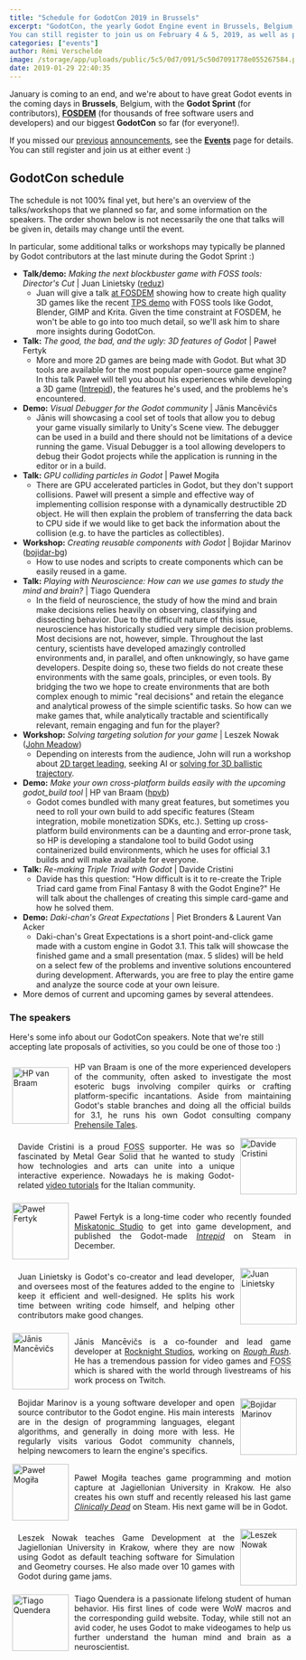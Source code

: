 ```yaml
---
title: "Schedule for GodotCon 2019 in Brussels"
excerpt: "GodotCon, the yearly Godot Engine event in Brussels, Belgium, is right around the corner! Here's the current schedule of talks and workshops for the event, with a short presentation of the speakers.
You can still register to join us on February 4 & 5, 2019, as well as propose a talk or workshop."
categories: ["events"]
author: Rémi Verschelde
image: /storage/app/uploads/public/5c5/0d7/091/5c50d7091778e055267584.png
date: 2019-01-29 22:40:35
---
```


January is coming to an end, and we're about to have great Godot events in the coming days in **Brussels**, Belgium, with the **Godot Sprint** (for contributors), [**FOSDEM**](http://fosdem.org) (for thousands of free software users and developers) and our biggest **GodotCon** so far (for everyone!).

If you missed our [previous](/article/meet-community-fosdem-and-godotcon-2019) [announcements](/article/call-participation-godotcon-2019), see the [**Events**](/events) page for details. You can still register and join us at either event :)

## GodotCon schedule

The schedule is not 100% final yet, but here's an overview of the talks/workshops that we planned so far, and some information on the speakers. The order shown below is not necessarily the one that talks will be given in, details may change until the event.

In particular, some additional talks or workshops may typically be planned by Godot contributors at the last minute during the Godot Sprint :)

- **Talk/demo:** *Making the next blockbuster game with FOSS tools: Director's Cut* | Juan Linietsky ([reduz](https://github.com/reduz))
  * Juan will give a talk [at FOSDEM](https://fosdem.org/2019/schedule/event/blockbuster_game/) showing how to create high quality 3D games like the recent [TPS demo](https://github.com/godotengine/tps-demo) with FOSS tools like Godot, Blender, GIMP and Krita. Given the time constraint at FOSDEM, he won't be able to go into too much detail, so we'll ask him to share more insights during GodotCon.
- **Talk:** *The good, the bad, and the ugly: 3D features of Godot* | Paweł Fertyk
  * More and more 2D games are being made with Godot. But what 3D tools are available for the most popular open-source game engine? In this talk Paweł will tell you about his experiences while developing a 3D game ([Intrepid](https://store.steampowered.com/app/992860/Intrepid/?curator_clanid=41324400)), the features he's used, and the problems he's encountered.
- **Demo:** *Visual Debugger for the Godot community* | Jānis Mancēvičs
  * Jānis will showcasing a cool set of tools that allow you to debug your game visually similarly to Unity's Scene view. The debugger can be used in a build and there should not be limitations of a device running the game. Visual Debugger is a tool allowing developers to debug their Godot projects while the application is running in the editor or in a build.
- **Talk:** *GPU colliding particles in Godot* | Paweł Mogiła
  * There are GPU accelerated particles in Godot, but they don't support collisions. Paweł will present a simple and effective way of implementing collision response with a dynamically destructible 2D object.
  He will then explain the problem of transferring the data back to CPU side if we would like to get back the information about the collision (e.g. to have the particles as collectibles).
- **Workshop:** *Creating reusable components with Godot* | Bojidar Marinov ([bojidar-bg](https://github.com/bojidar-bg))
  * How to use nodes and scripts to create components which can be easily reused in a game.
- **Talk:** *Playing with Neuroscience: How can we use games to study the mind and brain?* | Tiago Quendera
  * In the field of neuroscience, the study of how the mind and brain make decisions relies heavily on observing, classifying and dissecting behavior. Due to the difficult nature of this issue, neuroscience has historically studied very simple decision problems. Most decisions are not, however, simple. Throughout the last century, scientists have developed amazingly controlled environments and, in parallel, and often unknowingly, so have game developers. Despite doing so, these two fields do not create these environments with the same goals, principles, or even tools. By bridging the two we hope to create environments that are both complex enough to mimic "real decisions" and retain the elegance and analytical prowess of the simple scientific tasks. So how can we make games that, while analytically tractable and scientifically relevant, remain engaging and fun for the player?
- **Workshop:** *Solving targeting solution for your game* | Leszek Nowak ([John Meadow](https://github.com/JohnMeadow1))
  * Depending on interests from the audience, John will run a workshop about [2D target leading](https://github.com/JohnMeadow1/GodotGeometryElements/blob/master/assets/examples_animations/targeting.gif), seeking AI or [solving for 3D ballistic trajectory](https://blog.forrestthewoods.com/solving-ballistic-trajectories-b0165523348c).
- **Demo:** *Make your own cross-platform builds easily with the upcoming godot_build tool* | HP van Braam ([hpvb](https://github.com/hpvb))
  * Godot comes bundled with many great features, but sometimes you need to roll your own build to add specific features (Steam integration, mobile monetization SDKs, etc.). Setting up cross-platform build environments can be a daunting and error-prone task, so HP is developing a standalone tool to build Godot using containerized build environments, which he uses for official 3.1 builds and will make available for everyone.
- **Talk:** *Re-making Triple Triad with Godot* | Davide Cristini
  * Davide has this question: "How difficult is it to re-create the Triple Triad card game from Final Fantasy 8 with the Godot Engine?" He will talk about the challenges of creating this simple card-game and how he solved them.
- **Demo:** *Daki-chan's Great Expectations* | Piet Bronders & Laurent Van Acker
  * Daki-chan's Great Expectations is a short point-and-click game made with a custom engine in Godot 3.1. This talk will showcase the finished game and a small presentation (max. 5 slides) will be held on a select few of the problems and inventive solutions encountered during development.
  Afterwards, you are free to play the entire game and analyze the source code at your own leisure.
- More demos of current and upcoming games by several attendees.

### The speakers

Here's some info about our GodotCon speakers. Note that we're still accepting late proposals of activities, so you could be one of those too :)


<div class="speaker">
<div class="speaker-img">
    <img alt="HP van Braam" src="/storage/app/uploads/public/5c5/0d7/96a/5c50d796a4c37792972855.jpg" />
</div>
<div class="speaker-text">
    HP van Braam is one of the more experienced developers of the community, often asked to investigate the most esoteric bugs involving compiler quirks or crafting platform-specific incantations.
    Aside from maintaining Godot's stable branches and doing all the official builds for 3.1, he runs his own Godot consulting company <a href="https://www.prehensile-tales.com/">Prehensile Tales</a>.
</div>
</div>


<div class="speaker">
<div class="speaker-text">
    Davide Cristini is a proud <abbr title="Free and Open Source Software">FOSS</abbr> supporter. He was so fascinated by Metal Gear Solid that he wanted to study how technologies and arts can unite into a unique interactive experience.
    Nowadays he is making Godot-related <a href="https://www.youtube.com/channel/UCFVgUrvckqp0i_pbCj3wjfA">video tutorials</a> for the Italian community.
</div>
<div class="speaker-img">
    <img alt="Davide Cristini" src="/storage/app/uploads/public/5c5/0d8/0b9/5c50d80b92317907730383.jpg" />
</div>
</div>


<div class="speaker">
<div class="speaker-img">
    <img alt="Paweł Fertyk" src="/storage/app/uploads/public/5c5/0d2/d35/5c50d2d352a64731237478.png" />
</div>
<div class="speaker-text">
    Paweł Fertyk is a long-time coder who recently founded <a href="https://miskatonicstudio.com">Miskatonic Studio</a> to get into game development, and published the Godot-made <a href="https://store.steampowered.com/app/992860/Intrepid/?curator_clanid=41324400"><em>Intrepid</em></a> on Steam in December.
</div>
</div>


<div class="speaker">
<div class="speaker-text">
    Juan Linietsky is Godot's co-creator and lead developer, and oversees most of the features added to the engine to keep it efficient and well-designed. He splits his work time between writing code himself, and helping other contributors make good changes.
</div>
<div class="speaker-img">
    <img alt="Juan Linietsky" src="/storage/app/uploads/public/5bb/a3e/e7c/5bba3ee7c6344594625565.jpg" />
</div>
</div>


<div class="speaker">
<div class="speaker-img">
    <img alt="Jānis Mancēvičs" src="/storage/app/uploads/public/5c5/0d8/676/5c50d86765174378189820.jpg" />
</div>
<div class="speaker-text">
    Jānis Mancēvičs is a co-founder and lead game developer at <a href="https://www.rocknightstudios.com">Rocknight Studios</a>, working on <a href="https://gamejolt.com/games/rough-rush/277086"><em>Rough Rush</em></a>. He has a tremendous passion for video games and <abbr title="Free and Open Source Software">FOSS</abbr> which is shared with the world through livestreams of his work process on Twitch.
</div>
</div>


<div class="speaker">
<div class="speaker-text">
    Bojidar Marinov is a young software developer and open source contributor to the Godot engine. His main interests are in the design of programming languages, elegant algorithms, and generally in doing more with less. He regularly visits various Godot community channels, helping newcomers to learn the engine's specifics.
</div>
<div class="speaker-img">
    <img alt="Bojidar Marinov" src="/storage/app/uploads/public/5c5/0d2/2d5/5c50d22d504a3472572317.jpg" />
</div>
</div>


<div class="speaker">
<div class="speaker-img">
    <img alt="Paweł Mogiła" src="/storage/app/uploads/public/5c5/0ce/14d/5c50ce14d5cf5616852281.jpg" />
</div>
<div class="speaker-text">
    Paweł Mogiła teaches game programming and motion capture at Jagiellonian University in Krakow. He also creates his own stuff and recently released his last game <a href="https://store.steampowered.com/app/927840/Clinically_Dead/?curator_clanid=41324400"><em>Clinically Dead</em></a> on Steam. His next game will be in Godot.
</div>
</div>


<div class="speaker">
<div class="speaker-text">
    Leszek Nowak teaches Game Development at the Jagiellonian University in Krakow, where they are now using Godot as default teaching software for Simulation and Geometry courses. He also made over 10 games with Godot during game jams.
</div>
<div class="speaker-img">
    <img alt="Leszek Nowak" src="/storage/app/uploads/public/5bb/a17/027/5bba170273575707075447.jpg" />
</div>
</div>


<div class="speaker">
<div class="speaker-img">
    <img alt="Tiago Quendera" src="/storage/app/uploads/public/5c5/0d0/191/5c50d0191767d908679037.jpg" />
</div>
<div class="speaker-text">
    Tiago Quendera is a passionate lifelong student of human behavior. His first lines of code were WoW macros and the corresponding guild website.
    Today, while still not an avid coder, he uses Godot to make videogames to help us further understand the human mind and brain as a neuroscientist.
</div>
</div>


<style>
div.speaker {
    display: table;
    padding: 5px;
    width: 100%;
    margin: 5px 0; /* you can change/remove margin */
}
div.speaker-text {
    vertical-align: middle;
    display: table-cell;
    text-align: justify;
    padding-left: 10px;
    padding-right: 10px;
}
div.speaker .speaker-img{
    vertical-align: middle;
    display: table-cell;
    width: 100px; /* you can change width */
}
div.speaker-img img{
    width: 100%;
    height: 100px; /* you can change height */
    vertical-align: middle;
}
</style>
